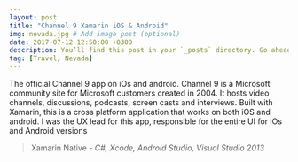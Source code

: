 ```yaml
---
layout: post
title: "Channel 9 Xamarin iOS & Android"
img: nevada.jpg # Add image post (optional)
date: 2017-07-12 12:50:00 +0300
description: You’ll find this post in your `_posts` directory. Go ahead and edit it and re-build the site to see your changes. # Add post description (optional)
tag: [Travel, Nevada]
---
```

The official Channel 9 app on iOs and android. Channel 9 is a Microsoft community site for Microsoft customers created in 2004. It hosts video channels, discussions, podcasts, screen casts and interviews. Built with Xamarin, this is a cross platform application that works on both iOS and android. I was the UX lead for this app, responsible for the entire UI for iOs and Android versions

> Xamarin Native <cite>- C#, Xcode, Android Studio, Visual Studio 2013</cite>

